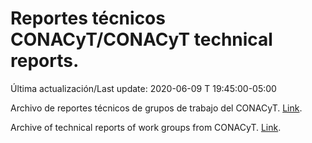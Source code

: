 # Reportes técnicos CONACyT/CONACyT technical reports.

Última actualización/Last update: 2020-06-09 T 19:45:00-05:00 

Archivo de reportes técnicos de grupos de trabajo del CONACyT. [Link](https://coronavirus.conacyt.mx/productos/index.html).

Archive of technical reports of work groups from CONACyT. [Link](https://coronavirus.conacyt.mx/productos/index.html).

